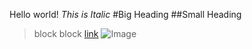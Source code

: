 Hello world!
*This is Italic*
#Big Heading
##Small Heading
>block block
[link](https://www.google.com/)
![Image](https://en.wikipedia.org/wiki/D.Va#/media/File:D.Va_Overwatch.png)
